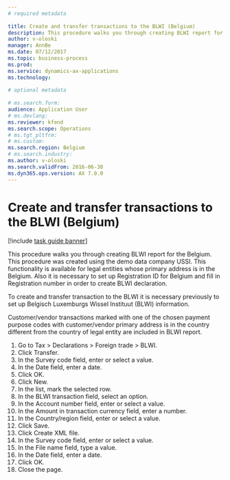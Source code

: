 ```yaml
--- 
# required metadata 
 
title: Create and transfer transactions to the BLWI (Belgium)
description: This procedure walks you through creating BLWI report for the Belgium. 
author: v-oloski
manager: AnnBe 
ms.date: 07/12/2017
ms.topic: business-process 
ms.prod:  
ms.service: dynamics-ax-applications 
ms.technology:  
 
# optional metadata 
 
# ms.search.form:   
audience: Application User 
# ms.devlang:  
ms.reviewer: kfend
ms.search.scope: Operations 
# ms.tgt_pltfrm:  
# ms.custom:  
ms.search.region: Belgium
# ms.search.industry: 
ms.author: v-oloski
ms.search.validFrom: 2016-06-30 
ms.dyn365.ops.version: AX 7.0.0 
---
```

# Create and transfer transactions to the BLWI (Belgium)

[!include [task guide banner](../../includes/task-guide-banner.md)]

This procedure walks you through creating BLWI report for the Belgium. This procedure was created using the demo data company USSI. This functionality is available for legal entities whose primary address is in the Belgium. Also it is necessary to set up Registration ID for Belgium and fill in Registration number in order to create BLWI declaration.

To create and transfer transaction to the BLWI it is necessary previously to set up Belgisch Luxemburgs Wissel Instituut (BLWI) information.

Customer/vendor transactions marked with one of the chosen payment purpose codes with customer/vendor primary address is in the country different from the country of legal entity are included in BLWI report.

1. Go to Tax > Declarations > Foreign trade > BLWI.
2. Click Transfer.
3. In the Survey code field, enter or select a value.
4. In the Date field, enter a date.
5. Click OK.
6. Click New.
7. In the list, mark the selected row.
8. In the BLWI transaction field, select an option.
9. In the Account number field, enter or select a value.
10. In the Amount in transaction currency field, enter a number.
11. In the Country/region field, enter or select a value.
12. Click Save.
13. Click Create XML file.
14. In the Survey code field, enter or select a value.
15. In the File name field, type a value.
16. In the Date field, enter a date.
17. Click OK.
18. Close the page.

